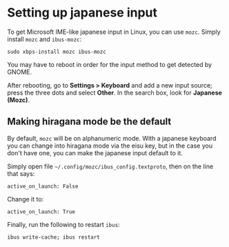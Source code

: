 # Setting up japanese input

To get Microsoft IME-like japanese input in Linux, you can use `mozc`. Simply install `mozc` and `ibus-mozc`:

```Shell
sudo xbps-install mozc ibus-mozc
```

You may have to reboot in order for the input method to get detected by GNOME.

After rebooting, go to **Settings > Keyboard** and add a new input source; press the three dots and select **Other**. In the search box, look for **Japanese (Mozc)**.

## Making hiragana mode be the default

By default, `mozc` will be on alphanumeric mode. With a japanese keyboard you can change into hiragana mode via the eisu key, but in the case you don't have one, you can make the japanese input default to it.

Simply open file `~/.config/mozc/ibus_config.textproto`, then on the line that says:

```
active_on_launch: False
```

Change it to:

```
active_on_launch: True
```

Finally, run the following to restart `ibus`:

```Shell
ibus write-cache; ibus restart
```
